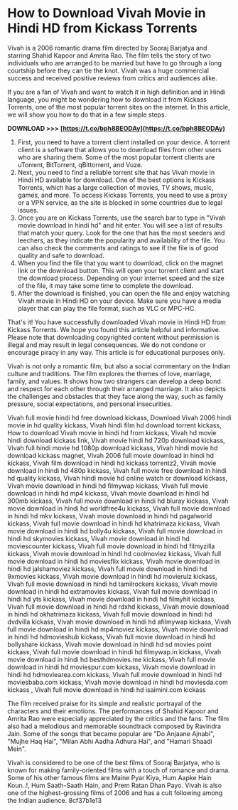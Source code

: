 
 
# How to Download Vivah Movie in Hindi HD from Kickass Torrents
 
Vivah is a 2006 romantic drama film directed by Sooraj Barjatya and starring Shahid Kapoor and Amrita Rao. The film tells the story of two individuals who are arranged to be married but have to go through a long courtship before they can tie the knot. Vivah was a huge commercial success and received positive reviews from critics and audiences alike.
 
If you are a fan of Vivah and want to watch it in high definition and in Hindi language, you might be wondering how to download it from Kickass Torrents, one of the most popular torrent sites on the internet. In this article, we will show you how to do that in a few simple steps.
 
**DOWNLOAD &gt;&gt;&gt; [https://t.co/bph8BEODAy](https://t.co/bph8BEODAy)**


 
1. First, you need to have a torrent client installed on your device. A torrent client is a software that allows you to download files from other users who are sharing them. Some of the most popular torrent clients are uTorrent, BitTorrent, qBittorrent, and Vuze.
2. Next, you need to find a reliable torrent site that has Vivah movie in Hindi HD available for download. One of the best options is Kickass Torrents, which has a large collection of movies, TV shows, music, games, and more. To access Kickass Torrents, you need to use a proxy or a VPN service, as the site is blocked in some countries due to legal issues.
3. Once you are on Kickass Torrents, use the search bar to type in "Vivah movie download in hindi hd" and hit enter. You will see a list of results that match your query. Look for the one that has the most seeders and leechers, as they indicate the popularity and availability of the file. You can also check the comments and ratings to see if the file is of good quality and safe to download.
4. When you find the file that you want to download, click on the magnet link or the download button. This will open your torrent client and start the download process. Depending on your internet speed and the size of the file, it may take some time to complete the download.
5. After the download is finished, you can open the file and enjoy watching Vivah movie in Hindi HD on your device. Make sure you have a media player that can play the file format, such as VLC or MPC-HC.

That's it! You have successfully downloaded Vivah movie in Hindi HD from Kickass Torrents. We hope you found this article helpful and informative. Please note that downloading copyrighted content without permission is illegal and may result in legal consequences. We do not condone or encourage piracy in any way. This article is for educational purposes only.
  
Vivah is not only a romantic film, but also a social commentary on the Indian culture and traditions. The film explores the themes of love, marriage, family, and values. It shows how two strangers can develop a deep bond and respect for each other through their arranged marriage. It also depicts the challenges and obstacles that they face along the way, such as family pressure, social expectations, and personal insecurities.
 
Vivah full movie hindi hd free download kickass,  Download Vivah 2006 hindi movie in hd quality kickass,  Vivah hindi film hd download torrent kickass,  How to download Vivah movie in hindi hd from kickass,  Vivah hd movie hindi download kickass link,  Vivah movie hindi hd 720p download kickass,  Vivah full hindi movie hd 1080p download kickass,  Vivah hindi movie hd download kickass magnet,  Vivah 2006 full movie download in hindi hd kickass,  Vivah film download in hindi hd kickass torrentz2,  Vivah movie download in hindi hd 480p kickass,  Vivah full movie free download in hindi hd quality kickass,  Vivah hindi movie hd online watch or download kickass,  Vivah movie download in hindi hd filmywap kickass,  Vivah full movie download in hindi hd mp4 kickass,  Vivah movie download in hindi hd 300mb kickass,  Vivah full movie download in hindi hd bluray kickass,  Vivah movie download in hindi hd worldfree4u kickass,  Vivah full movie download in hindi hd mkv kickass,  Vivah movie download in hindi hd pagalworld kickass,  Vivah full movie download in hindi hd khatrimaza kickass,  Vivah movie download in hindi hd bolly4u kickass,  Vivah full movie download in hindi hd skymovies kickass,  Vivah movie download in hindi hd moviescounter kickass,  Vivah full movie download in hindi hd filmyzilla kickass,  Vivah movie download in hindi hd coolmoviez kickass,  Vivah full movie download in hindi hd moviesflix kickass,  Vivah movie download in hindi hd jalshamoviez kickass,  Vivah full movie download in hindi hd 9xmovies kickass,  Vivah movie download in hindi hd movierulz kickass,  Vivah full movie download in hindi hd tamilrockers kickass,  Vivah movie download in hindi hd extramovies kickass,  Vivah full movie download in hindi hd yts kickass,  Vivah movie download in hindi hd filmyhit kickass,  Vivah full movie download in hindi hd rdxhd kickass,  Vivah movie download in hindi hd okhatrimaza kickass,  Vivah full movie download in hindi hd dvdvilla kickass,  Vivah movie download in hindi hd afilmywap kickass,  Vivah full movie download in hindi hd mp4moviez kickass,  Vivah movie download in hindi hd hdmovieshub kickass,  Vivah full movie download in hindi hd bollyshare kickass,  Vivah movie download in hindi hd sd movies point kickass,  Vivah full movie download in hindi hd filmywap.in kickass,  Vivah movie download in hindi hd besthdmovies.me kickass,  Vivah full movie download in hindi hd moviespur.com kickass,  Vivah movie download in hindi hd hdmoviearea.com kickass,  Vivah full movie download in hindi hd moviesbaba.com kickass,  Vivah movie download in hindi hd moviesda.com kickass ,  Vivah full movie download in hindi hd isaimini.com kickass
 
The film received praise for its simple and realistic portrayal of the characters and their emotions. The performances of Shahid Kapoor and Amrita Rao were especially appreciated by the critics and the fans. The film also had a melodious and memorable soundtrack composed by Ravindra Jain. Some of the songs that became popular are "Do Anjaane Ajnabi", "Mujhe Haq Hai", "Milan Abhi Aadha Adhura Hai", and "Hamari Shaadi Mein".
 
Vivah is considered to be one of the best films of Sooraj Barjatya, who is known for making family-oriented films with a touch of romance and drama. Some of his other famous films are Maine Pyar Kiya, Hum Aapke Hain Koun..!, Hum Saath-Saath Hain, and Prem Ratan Dhan Payo. Vivah is also one of the highest-grossing films of 2006 and has a cult following among the Indian audience.
 8cf37b1e13
 

